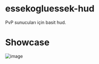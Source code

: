 # essekogluessek-hud
PvP sunucuları için basit hud.
# Showcase
![image](https://github.com/thatsquecy/essekogluessek-hud/assets/48627621/07d74b78-0d95-442d-ab8a-9464f5bf10db)
